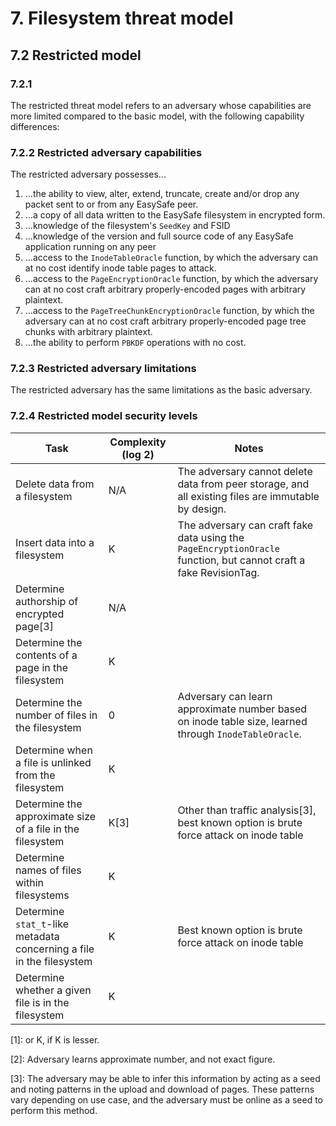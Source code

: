 # 7. Filesystem threat model
## 7.2 Restricted model
### 7.2.1
The restricted threat model refers to an adversary whose capabilities are more limited compared to the basic model, with the following capability differences:

### 7.2.2 Restricted adversary capabilities

The restricted adversary possesses...

1. ...the ability to view, alter, extend, truncate, create and/or drop any packet sent to or from any EasySafe peer.
1. ...a copy of all data written to the EasySafe filesystem in encrypted form.
1. ...knowledge of the filesystem's `SeedKey` and FSID
1. ...knowledge of the version and full source code of any EasySafe application running on any peer
4. ...access to the `InodeTableOracle` function, by which the adversary can at no cost identify inode table pages to attack.
5. ...access to the `PageEncryptionOracle` function, by which the adversary can at no cost craft arbitrary properly-encoded pages with arbitrary plaintext.
6. ...access to the `PageTreeChunkEncryptionOracle` function, by which the adversary can at no cost craft arbitrary properly-encoded page tree chunks with arbitrary plaintext.
5. ...the ability to perform `PBKDF` operations with no cost.

### 7.2.3 Restricted adversary limitations

The restricted adversary has the same limitations as the basic adversary.

### 7.2.4 Restricted model security levels

| Task                                              | Complexity (log 2) | Notes    |
|---------------------------------------------------|--------------------|----------|
| Delete data from a filesystem                  | N/A | The adversary cannot delete data from peer storage, and all existing files are immutable by design.
| Insert data into a filesystem | K | The adversary can craft fake data using the `PageEncryptionOracle` function, but cannot craft a fake RevisionTag.
| Determine authorship of encrypted page[3]            | N/A | 
| Determine the contents of a page in the filesystem | K      | 
| Determine the number of files in the filesystem | 0 | Adversary can learn approximate number based on inode table size, learned through `InodeTableOracle`.
| Determine when a file is unlinked from the filesystem | K | 
| Determine the approximate size of a file in the filesystem | K[3] | Other than traffic analysis[3], best known option is brute force attack on inode table
| Determine names of files within filesystems | K | 
| Determine `stat_t`-like metadata concerning a file in the filesystem | K | Best known option is brute force attack on inode table
| Determine whether a given file is in the filesystem | K | 


\[1]: or K, if K is lesser.

\[2]: Adversary learns approximate number, and not exact figure.

\[3]: The adversary may be able to infer this information by acting as a seed and noting patterns in the upload and download of pages. These patterns vary depending on use case, and the adversary must be online as a seed to perform this method.
